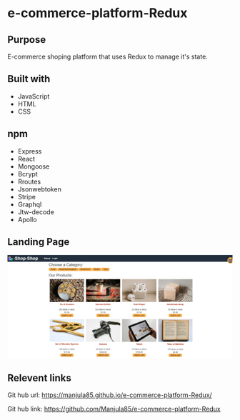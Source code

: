 # e-commerce-platform-Redux

## Purpose
E-commerce shoping platform that uses Redux to manage it's state.

## Built with
* JavaScript
* HTML
* CSS

## npm 
* Express
* React
* Mongoose
* Bcrypt
* Rroutes
* Jsonwebtoken
* Stripe
* Graphql
* Jtw-decode
* Apollo

## Landing Page
![](/images/landingPage.PNG)


## Relevent links
Git hub url: https://manjula85.github.io/e-commerce-platform-Redux/ 

Git hub link: https://github.com/Manjula85/e-commerce-platform-Redux
